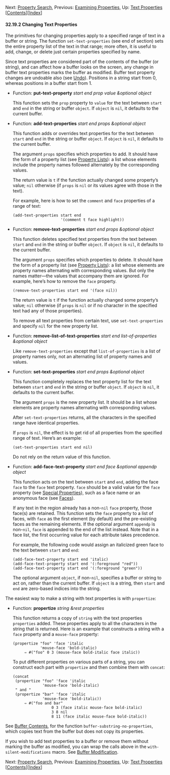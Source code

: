 <!-- This is the GNU Emacs Lisp Reference Manual
corresponding to Emacs version 27.2.

Copyright (C) 1990-1996, 1998-2021 Free Software Foundation,
Inc.

Permission is granted to copy, distribute and/or modify this document
under the terms of the GNU Free Documentation License, Version 1.3 or
any later version published by the Free Software Foundation; with the
Invariant Sections being "GNU General Public License," with the
Front-Cover Texts being "A GNU Manual," and with the Back-Cover
Texts as in (a) below.  A copy of the license is included in the
section entitled "GNU Free Documentation License."

(a) The FSF's Back-Cover Text is: "You have the freedom to copy and
modify this GNU manual.  Buying copies from the FSF supports it in
developing GNU and promoting software freedom." -->

<!-- Created by GNU Texinfo 6.7, http://www.gnu.org/software/texinfo/ -->

Next: [Property Search](Property-Search.html), Previous: [Examining Properties](Examining-Properties.html), Up: [Text Properties](Text-Properties.html)   \[[Contents](index.html#SEC_Contents "Table of contents")]\[[Index](Index.html "Index")]

#### 32.19.2 Changing Text Properties

The primitives for changing properties apply to a specified range of text in a buffer or string. The function `set-text-properties` (see end of section) sets the entire property list of the text in that range; more often, it is useful to add, change, or delete just certain properties specified by name.

Since text properties are considered part of the contents of the buffer (or string), and can affect how a buffer looks on the screen, any change in buffer text properties marks the buffer as modified. Buffer text property changes are undoable also (see [Undo](Undo.html)). Positions in a string start from 0, whereas positions in a buffer start from 1.

*   Function: **put-text-property** *start end prop value \&optional object*

    This function sets the `prop` property to `value` for the text between `start` and `end` in the string or buffer `object`. If `object` is `nil`, it defaults to the current buffer.

<!---->

*   Function: **add-text-properties** *start end props \&optional object*

    This function adds or overrides text properties for the text between `start` and `end` in the string or buffer `object`. If `object` is `nil`, it defaults to the current buffer.

    The argument `props` specifies which properties to add. It should have the form of a property list (see [Property Lists](Property-Lists.html)): a list whose elements include the property names followed alternately by the corresponding values.

    The return value is `t` if the function actually changed some property’s value; `nil` otherwise (if `props` is `nil` or its values agree with those in the text).

    For example, here is how to set the `comment` and `face` properties of a range of text:

        (add-text-properties start end
                             '(comment t face highlight))

<!---->

*   Function: **remove-text-properties** *start end props \&optional object*

    This function deletes specified text properties from the text between `start` and `end` in the string or buffer `object`. If `object` is `nil`, it defaults to the current buffer.

    The argument `props` specifies which properties to delete. It should have the form of a property list (see [Property Lists](Property-Lists.html)): a list whose elements are property names alternating with corresponding values. But only the names matter—the values that accompany them are ignored. For example, here’s how to remove the `face` property.

        (remove-text-properties start end '(face nil))

    The return value is `t` if the function actually changed some property’s value; `nil` otherwise (if `props` is `nil` or if no character in the specified text had any of those properties).

    To remove all text properties from certain text, use `set-text-properties` and specify `nil` for the new property list.

<!---->

*   Function: **remove-list-of-text-properties** *start end list-of-properties \&optional object*

    Like `remove-text-properties` except that `list-of-properties` is a list of property names only, not an alternating list of property names and values.

<!---->

*   Function: **set-text-properties** *start end props \&optional object*

    This function completely replaces the text property list for the text between `start` and `end` in the string or buffer `object`. If `object` is `nil`, it defaults to the current buffer.

    The argument `props` is the new property list. It should be a list whose elements are property names alternating with corresponding values.

    After `set-text-properties` returns, all the characters in the specified range have identical properties.

    If `props` is `nil`, the effect is to get rid of all properties from the specified range of text. Here’s an example:

        (set-text-properties start end nil)

    Do not rely on the return value of this function.

<!---->

*   Function: **add-face-text-property** *start end face \&optional appendp object*

    This function acts on the text between `start` and `end`, adding the face `face` to the `face` text property. `face` should be a valid value for the `face` property (see [Special Properties](Special-Properties.html)), such as a face name or an anonymous face (see [Faces](Faces.html)).

    If any text in the region already has a non-`nil` `face` property, those face(s) are retained. This function sets the `face` property to a list of faces, with `face` as the first element (by default) and the pre-existing faces as the remaining elements. If the optional argument `appendp` is non-`nil`, `face` is appended to the end of the list instead. Note that in a face list, the first occurring value for each attribute takes precedence.

    For example, the following code would assign an italicized green face to the text between `start` and `end`:

        (add-face-text-property start end 'italic)
        (add-face-text-property start end '(:foreground "red"))
        (add-face-text-property start end '(:foreground "green"))

    The optional argument `object`, if non-`nil`, specifies a buffer or string to act on, rather than the current buffer. If `object` is a string, then `start` and `end` are zero-based indices into the string.

The easiest way to make a string with text properties is with `propertize`:

*   Function: **propertize** *string \&rest properties*

    This function returns a copy of `string` with the text properties `properties` added. These properties apply to all the characters in the string that is returned. Here is an example that constructs a string with a `face` property and a `mouse-face` property:

        (propertize "foo" 'face 'italic
                    'mouse-face 'bold-italic)
             ⇒ #("foo" 0 3 (mouse-face bold-italic face italic))

    To put different properties on various parts of a string, you can construct each part with `propertize` and then combine them with `concat`:

        (concat
         (propertize "foo" 'face 'italic
                     'mouse-face 'bold-italic)
         " and "
         (propertize "bar" 'face 'italic
                     'mouse-face 'bold-italic))
             ⇒ #("foo and bar"
                         0 3 (face italic mouse-face bold-italic)
                         3 8 nil
                         8 11 (face italic mouse-face bold-italic))

See [Buffer Contents](Buffer-Contents.html), for the function `buffer-substring-no-properties`, which copies text from the buffer but does not copy its properties.

If you wish to add text properties to a buffer or remove them without marking the buffer as modified, you can wrap the calls above in the `with-silent-modifications` macro. See [Buffer Modification](Buffer-Modification.html).

Next: [Property Search](Property-Search.html), Previous: [Examining Properties](Examining-Properties.html), Up: [Text Properties](Text-Properties.html)   \[[Contents](index.html#SEC_Contents "Table of contents")]\[[Index](Index.html "Index")]
